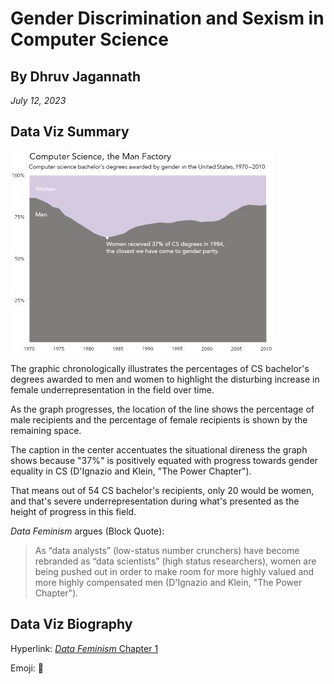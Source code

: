 # Gender Discrimination and Sexism in Computer Science
## By Dhruv Jagannath ##
*July 12, 2023*
## Data Viz Summary ##
![Gender Disparity in CS Degrees from 1970-2010](/CSDegreesByGender.jpg)

The graphic chronologically illustrates the percentages of CS bachelor's degrees awarded to men and women to highlight the disturbing increase in female underrepresentation in the field over time. 

As the graph progresses, the location of the line shows the percentage of male recipients and the percentage of female recipients is shown by the remaining space. 

The caption in the center accentuates the situational direness the graph shows because "37%" is positively equated with progress towards gender equality in CS (D'Ignazio and Klein, "The Power Chapter"). 

That means out of 54 CS bachelor's recipients, only 20 would be women, and that's severe underrepresentation during what's presented as the height of progress in this field.

*Data Feminism* argues (Block Quote):
> As “data analysts” (low-status number crunchers) have 
> become rebranded as “data scientists” (high status researchers), women are being pushed out in order to make 
> room for more highly valued and more highly compensated men (D'Ignazio and Klein, "The Power Chapter").
## Data Viz Biography ##

Hyperlink: [*Data Feminism* Chapter 1](https://data-feminism.mitpress.mit.edu/pub/vi8obxh7/release/4)

Emoji: :grimacing:


